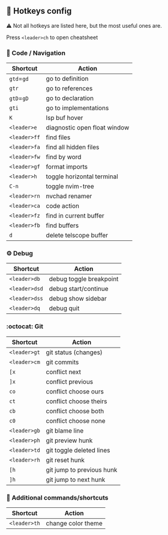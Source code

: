 ## :key: Hotkeys config
:warning: Not all hotkeys are listed here, but the most useful ones are.

Press `<leader>ch` to open cheatsheet

### :mag_right: Code / Navigation

| Shortcut     | Action                        |
|--------------|-------------------------------|
| `gtd`=`gd`   | go to definition              |
| `gtr`        | go to references              |
| `gtD`=`gD`   | go to declaration             |
| `gti`        | go to implementations         |
| `K`          | lsp buf hover                 |
| `<leader>e`  | diagnostic open float window  |
| `<leader>ff` | find files                    |
| `<leader>fa` | find all hidden files         |
| `<leader>fw` | find by word                  |
| `<leader>gf` | format imports                |
| `<leader>h`  | toggle horizontal terminal    |
| `C-n`        | toggle nvim-tree              |
| `<leader>rn` | nvchad renamer                |
| `<leader>ca` | code action                   |
| `<leader>fz` | find in current buffer        |
| `<leader>fb` | find buffers                  |
| `d`          | delete telscope buffer        |

### :gear: Debug

| Shortcut      | Action                        |
|---------------|-------------------------------|
| `<leader>db`  | debug toggle breakpoint       |
| `<leader>dsd` | debug start/continue          |
| `<leader>dss` | debug show sidebar            |
| `<leader>dq`  | debug quit                    |

### :octocat: Git

| Shortcut     | Action                        |
|--------------|-------------------------------|
| `<leader>gt` | git status (changes)          |
| `<leader>cm` | git commits                   |
| `[x`         | conflict next                 |
| `]x`         | conflict previous             |
| `co`         | conflict choose ours          |
| `ct`         | conflict choose theirs        |
| `cb`         | conflict choose both          |
| `c0`         | conflict choose none          |
| `<leader>gb` | git blame line                |
| `<leader>ph` | git preview hunk              |
| `<leader>td` | git toggle deleted lines      |
| `<leader>rh` | git reset hunk                |
| `[h`         | git jump to previous hunk     |
| `]h`         | git jump to next hunk         |

### :wrench: Additional commands/shortcuts

| Shortcut     | Action                                |
|--------------|---------------------------------------|
| `<leader>th` | change color theme                    |
